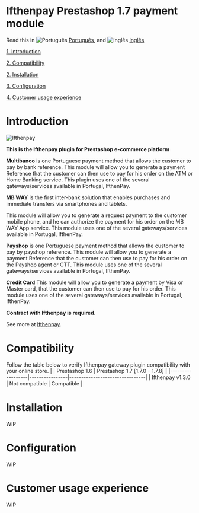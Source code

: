 # Ifthenpay Prestashop 1.7 payment module

Read this in ![Português](https://github.com/ifthenpay/prestashop/raw/assets/version17/img/en/pt.png) [Português](readme.pt.md), and ![Inglês](https://github.com/ifthenpay/prestashop/raw/assets/version17/img/en/en.png) [Inglês](readme.md)

[1. Introduction](#Introduction)

[2. Compatibility](#Compatibility)

[2. Installation](#Installation)

[3. Configuration](#Configuration)

[4. Customer usage experience](#Customer-usage-experience)


# Introduction
![Ifthenpay](https://ifthenpay.com/images/all_payments_logo_final.png)

**This is the Ifthenpay plugin for Prestashop e-commerce platform**

**Multibanco** is one Portuguese payment method that allows the customer to pay by bank reference.
This module will allow you to generate a payment Reference that the customer can then use to pay for his order on the ATM or Home Banking service. This plugin uses one of the several gateways/services available in Portugal, IfthenPay.

**MB WAY** is the first inter-bank solution that enables purchases and immediate transfers via smartphones and tablets.

This module will allow you to generate a request payment to the customer mobile phone, and he can authorize the payment for his order on the MB WAY App service. This module uses one of the several gateways/services available in Portugal, IfthenPay.

**Payshop** is one Portuguese payment method that allows the customer to pay by payshop reference.
This module will allow you to generate a payment Reference that the customer can then use to pay for his order on the Payshop agent or CTT. This module uses one of the several gateways/services available in Portugal, IfthenPay.

**Credit Card** 
This module will allow you to generate a payment by Visa or Master card, that the customer can then use to pay for his order. This module uses one of the several gateways/services available in Portugal, IfthenPay.

**Contract with Ifthenpay is required.**

See more at [Ifthenpay](https://ifthenpay.com). 


# Compatibility

Follow the table below to verify Ifthenpay gateway plugin compatibility with your online store.
|                  | Prestashop 1.6 | Prestashop 1.7 [1.7.0 - 1.7.8] |
|------------------|----------------|--------------------------------|
| Ifthenpay v1.3.0 | Not compatible | Compatible                     |

# Installation

WIP

# Configuration

WIP


# Customer usage experience

WIP
